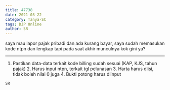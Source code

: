 ```yaml
---
title: 47738
date: 2021-03-22
category: Tanya-SC
tags: DJP Online
author: SR
---
```


saya mau lapor pajak pribadi dan ada kurang bayar, saya sudah memasukan kode ntpn dan lengkap tapi pada saat akhir munculnya kok gini ya?

---

1. Pastikan data-data terkait kode billing sudah sesuai (KAP, KJS, tahun pajak) 2. Harus input ntpn, terkait tgl pelunasan 3. Harta harus diisi, tidak boleh nilai 0 juga 4. Bukti potong harus diinput

`SR`
